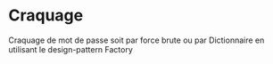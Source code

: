 # Craquage

Craquage de mot de passe soit par force brute ou par Dictionnaire en utilisant le design-pattern Factory
